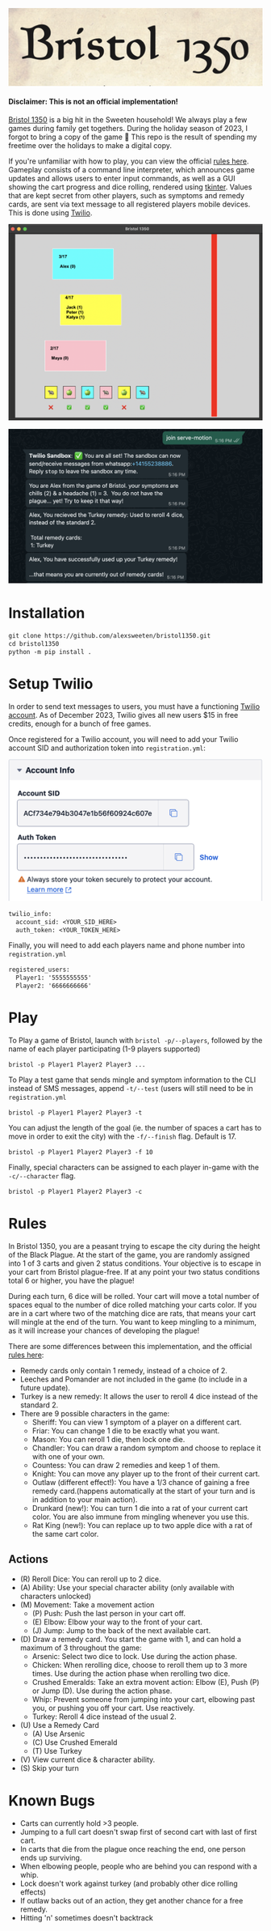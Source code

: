 ![](images/logo.png)
#### Disclaimer: This is not an official implementation!

[Bristol 1350](https://facadegames.com/products/bristol-1350) is a big hit in the Sweeten household! We always play a few games during family get togethers. During the holiday season of 2023, I forgot to bring a copy of the game 🤦 This repo is the result of spending my freetime over the holidays to make a digital copy.

If you're unfamiliar with how to play, you can view the official [rules here](https://gamers-hq.de/media/pdf/60/66/e2/Bristol_PnP_Rules_1.pdf). Gameplay consists of a command line interpreter, which announces game updates and allows users to enter input commands, as well as a GUI showing the cart progress and dice rolling, rendered using [tkinter](https://docs.python.org/3/library/tkinter.html). Values that are kept secret from other players, such as symptoms and remedy cards, are sent via text message to all registered players mobile devices. This is done using [Twilio](https://login.twilio.com/u/signup?state=hKFo2SA4d09LV1BLM3lsNlFINXNfQU1oVWhzSFJ5Q1RnbGlNVaFur3VuaXZlcnNhbC1sb2dpbqN0aWTZIFptY1F6bmp6bVJ4UWw2TVRtemNkZk1TVktCZDF5TG9Vo2NpZNkgTW05M1lTTDVSclpmNzdobUlKZFI3QktZYjZPOXV1cks).

![Screenshot of the game](images/gui_screenshot.png)

![Screenshot of SMS messaging](images/whatsapp_twilio.png)

# Installation
```
git clone https://github.com/alexsweeten/bristol1350.git
cd bristol1350
python -m pip install .
```

# Setup Twilio
In order to send text messages to users, you must have a functioning [Twilio account](https://login.twilio.com/u/signup?state=hKFo2SA4d09LV1BLM3lsNlFINXNfQU1oVWhzSFJ5Q1RnbGlNVaFur3VuaXZlcnNhbC1sb2dpbqN0aWTZIFptY1F6bmp6bVJ4UWw2TVRtemNkZk1TVktCZDF5TG9Vo2NpZNkgTW05M1lTTDVSclpmNzdobUlKZFI3QktZYjZPOXV1cks). As of December 2023, Twilio gives all new users $15 in free credits, enough for a bunch of free games.

Once registered for a Twilio account, you will need to add your Twilio account SID and authorization token into `registration.yml`:

![](images/twilio_sid.png)

```
twilio_info:
  account_sid: <YOUR_SID_HERE>
  auth_token: <YOUR_TOKEN_HERE>
```

Finally, you will need to add each players name and phone number into `registration.yml`

```
registered_users:
  Player1: '5555555555'
  Player2: '6666666666'
```

# Play
To Play a game of Bristol, launch with `bristol -p/--players`, followed by the name of each player participating (1-9 players supported)
```
bristol -p Player1 Player2 Player3 ...
```

To Play a test game that sends mingle and symptom information to the CLI instead of SMS messages, append `-t/--test` (users will still need to be in `registration.yml`
```
bristol -p Player1 Player2 Player3 -t
```

You can adjust the length of the goal (ie. the number of spaces a cart has to move in order to exit the city) with the `-f/--finish` flag. Default is 17.
```
bristol -p Player1 Player2 Player3 -f 10
```

Finally, special characters can be assigned to each player in-game with the `-c/--character` flag.
```
bristol -p Player1 Player2 Player3 -c
```

# Rules
In Bristol 1350, you are a peasant trying to escape the city during the height of the Black Plague. At the start of the game, you are randomly assigned into 1 of 3 carts and given 2 status conditions. Your objective is to escape in your cart from Bristol plague-free. If at any point your two status conditions total 6 or higher, you have the plague! 

During each turn, 6 dice will be rolled. Your cart will move a total number of spaces equal to the number of dice rolled matching your carts color. If you are in a cart where two of the matching dice are rats, that means your cart will mingle at the end of the turn. You want to keep mingling to a minimum, as it will increase your chances of developing the plague! 

There are some differences between this implementation, and the official [rules here](https://gamers-hq.de/media/pdf/60/66/e2/Bristol_PnP_Rules_1.pdf):

- Remedy cards only contain 1 remedy, instead of a choice of 2.
- Leeches and Pomander are not included in the game (to include in a future update).
- Turkey is a new remedy: It allows the user to reroll 4 dice instead of the standard 2.
- There are 9 possible characters in the game:
  - Sheriff: You can view 1 symptom of a player on a different cart.
  - Friar: You can change 1 die to be exactly what you want.
  - Mason: You can reroll 1 die, then lock one die.
  - Chandler: You can draw a random symptom and choose to replace it with one of your own.
  - Countess: You can draw 2 remedies and keep 1 of them.
  - Knight: You can move any player up to the front of their current cart.
  - Outlaw (different effect!): You have a 1/3 chance of gaining a free remedy card.(happens automatically at the start of your turn and is in addition to your main action).
  - Drunkard (new!): You can turn 1 die into a rat of your current cart color. You are also immune from mingling whenever you use this.
  - Rat King (new!): You can replace up to two apple dice with a rat of the same cart color.

## Actions
- (R) Reroll Dice: You can reroll up to 2 dice.
- (A) Ability: Use your special character ability (only available with characters unlocked)
- (M) Movement: Take a movement action
  - (P) Push: Push the last person in your cart off. 
  - (E) Elbow: Elbow your way to the front of your cart.
  - (J) Jump: Jump to the back of the next available cart.
- (D) Draw a remedy card. You start the game with 1, and can hold a maximum of 3 throughout the game:
    * Arsenic: Select two dice to lock. Use during the action phase.
    * Chicken: When rerolling dice, choose to reroll them up to 3 more times. Use during the action phase when rerolling two dice.
    * Crushed Emeralds: Take an extra movent action: Elbow (E), Push (P) or Jump (D). Use during the action phase.
    * Whip: Prevent someone from jumping into your cart, elbowing past you, or pushing you off your cart. Use reactively.
    * Turkey: Reroll 4 dice instead of the usual 2.
- (U) Use a Remedy Card
  - (A) Use Arsenic
  - (C) Use Crushed Emerald
  - (T) Use Turkey
- (V) View current dice & character ability.
- (S) Skip your turn

# Known Bugs
- Carts can currently hold >3 people.
- Jumping to a full cart doesn't swap first of second cart with last of first cart.
- In carts that die from the plague once reaching the end, one person ends up surviving.
- When elbowing people, people who are behind you can respond with a whip.
- Lock doesn't work against turkey (and probably other dice rolling effects)
- If outlaw backs out of an action, they get another chance for a free remedy.
- Hitting 'n' sometimes doesn't backtrack